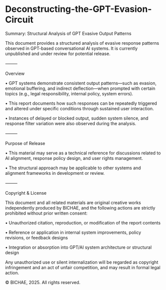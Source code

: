 # Deconstructing-the-GPT-Evasion-Circuit

Summary: Structural Analysis of GPT Evasive Output Patterns 

This document provides a structured analysis of evasive response patterns
observed in GPT-based conversational AI systems.
It is currently unpublished and under review for potential release.

⸻

Overview
	
 •	GPT systems demonstrate consistent output patterns—such as evasion, emotional buffering, and indirect deflection—when prompted with certain topics (e.g., legal responsibility, internal policy, system errors).
	
 •	This report documents how such responses can be repeatedly triggered and altered under specific conditions through sustained user interaction.
	
 •	Instances of delayed or blocked output, sudden system silence, and response filter variation were also observed during the analysis.

⸻

Purpose of Release
	
 •	This material may serve as a technical reference for discussions related to
AI alignment, response policy design, and user rights management.
	
 •	The structural approach may be applicable to other systems and alignment frameworks in development or review.

⸻

Copyright & License

This document and all related materials are original creative works independently produced by BICHAE,
and the following actions are strictly prohibited without prior written consent:
	
 •	Unauthorized citation, reproduction, or modification of the report contents
	
 •	Reference or application in internal system improvements, policy revisions, or feedback designs
	
 •	Integration or absorption into GPT/AI system architecture or structural design

Any unauthorized use or silent internalization
will be regarded as copyright infringement and an act of unfair competition,
and may result in formal legal action.

© BICHAE, 2025. All rights reserved.

